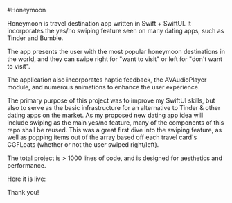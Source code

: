 #Honeymoon

Honeymoon is travel destination app written in Swift + SwiftUI. It incorporates the yes/no swiping feature seen on many dating apps, such as Tinder and Bumble.

The app presents the user with the most popular honeymoon destinations in the world, and they can swipe right for "want to visit" or left for "don't want to visit". 

The application also incorporates haptic feedback, the AVAudioPlayer module, and numerous animations to enhance the user experience. 

The primary purpose of this project was to improve my SwiftUI skills, but also to serve as the basic infrastructure for an alternative to Tinder & other dating apps on the market. As my proposed new dating app idea will include swiping as the main yes/no feature, many of the components of this repo shall be reused. This was a great first dive into the swiping feature, as well as popping items out of the array based off each travel card's CGFLoats (whether or not the user swiped right/left). 

The total project is > 1000 lines of code, and is designed for aesthetics and performance. 

Here it is live: 


Thank you! 
